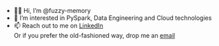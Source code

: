 - 👋🏼 Hi, I’m @fuzzy-memory
- 👀 I’m interested in PySpark, Data Engineering and Cloud technologies
- 📫 Reach out to me on <a href="https://www.linkedin.com/in/tushar-m" target="_blank">LinkedIn</a><br>
Or if you prefer the old-fashioned way, drop me an <a href="mailto:tushar@machavolu.com" target="_blank">email</a>

<!---
[![Tushar's GitHub stats](https://github-readme-stats-gamma-beige-66.vercel.app/api/top-langs?username=fuzzy-memory&layout=compact&langs_count=6&theme=transparent&hide=jupyter%20notebook,swiftui,makefile,kotlin,swift,objective-c,c,typescript,cmake,html,javascript)](https://github.com/anuraghazra/github-readme-stats)
--->

<!---
fuzzy-memory/fuzzy-memory is a ✨ special ✨ repository because its `README.md` (this file) appears on your GitHub profile.
You can click the Preview link to take a look at your changes.
--->
